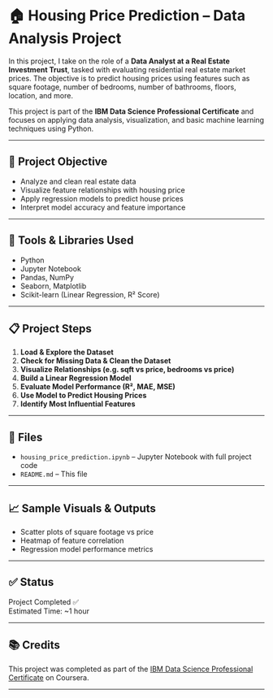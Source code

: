 # 🏠 Housing Price Prediction – Data Analysis Project

In this project, I take on the role of a **Data Analyst at a Real Estate Investment Trust**, tasked with evaluating residential real estate market prices. The objective is to predict housing prices using features such as square footage, number of bedrooms, number of bathrooms, floors, location, and more.

This project is part of the **IBM Data Science Professional Certificate** and focuses on applying data analysis, visualization, and basic machine learning techniques using Python.

---

## 🎯 Project Objective

- Analyze and clean real estate data
- Visualize feature relationships with housing price
- Apply regression models to predict house prices
- Interpret model accuracy and feature importance

---

## 🔧 Tools & Libraries Used

- Python  
- Jupyter Notebook  
- Pandas, NumPy  
- Seaborn, Matplotlib  
- Scikit-learn (Linear Regression, R² Score)  

---

## 📋 Project Steps

1. **Load & Explore the Dataset**  
2. **Check for Missing Data & Clean the Dataset**  
3. **Visualize Relationships (e.g. sqft vs price, bedrooms vs price)**  
4. **Build a Linear Regression Model**  
5. **Evaluate Model Performance (R², MAE, MSE)**  
6. **Use Model to Predict Housing Prices**  
7. **Identify Most Influential Features**

---

## 📁 Files

- `housing_price_prediction.ipynb` – Jupyter Notebook with full project code  
- `README.md` – This file  

---

## 📈 Sample Visuals & Outputs

- Scatter plots of square footage vs price  
- Heatmap of feature correlation  
- Regression model performance metrics  

---

## ✅ Status
Project Completed ✅  
Estimated Time: ~1 hour

---

## 📚 Credits
This project was completed as part of the [IBM Data Science Professional Certificate](https://www.coursera.org/professional-certificates/ibm-data-science) on Coursera.

---
